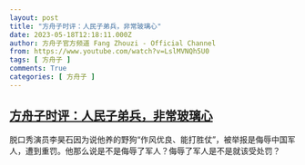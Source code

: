 ```yaml
---
layout: post
title: "方舟子时评：人民子弟兵，非常玻璃心"
date: 2023-05-18T12:18:11.000Z
author: 方舟子官方频道 Fang Zhouzi - Official Channel
from: https://www.youtube.com/watch?v=LslMVNQh5U0
tags: [ 方舟子 ]
comments: True
categories: [ 方舟子 ]
---
```

<!--1684412291000-->
[方舟子时评：人民子弟兵，非常玻璃心](https://www.youtube.com/watch?v=LslMVNQh5U0)
------

<div>
脱口秀演员李昊石因为说他养的野狗“作风优良、能打胜仗”，被举报是侮辱中国军人，遭到重罚。他那么说是不是侮辱了军人？侮辱了军人是不是就该受处罚？
</div>
